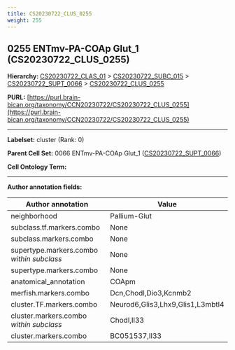 ```yaml
---
title: CS20230722_CLUS_0255
weight: 255
---
```

## 0255 ENTmv-PA-COAp Glut_1 (CS20230722_CLUS_0255)
<b>Hierarchy: </b>
[CS20230722_CLAS_01](../CS20230722_CLAS_01) >
[CS20230722_SUBC_015](../CS20230722_SUBC_015) >
[CS20230722_SUPT_0066](../CS20230722_SUPT_0066) >
[CS20230722_CLUS_0255](../CS20230722_CLUS_0255)

**PURL:** [https://purl.brain-bican.org/taxonomy/CCN20230722/CS20230722_CLUS_0255](https://purl.brain-bican.org/taxonomy/CCN20230722/CS20230722_CLUS_0255)

---


**Labelset:** cluster (Rank: 0)

**Parent Cell Set:** 0066 ENTmv-PA-COAp Glut_1 ([CS20230722_SUPT_0066](../CS20230722_SUPT_0066))



**Cell Ontology Term:** 

[MARKER GENES.]: #


---

[TRANSFERRED ANNOTATIONS.]: #


[AUTHOR ANNOTATION FIELDS.]: #


**Author annotation fields:**

| Author annotation | Value |
|-------------------|-------|
|neighborhood|Pallium-Glut|
|subclass.tf.markers.combo|None|
|subclass.markers.combo|None|
|supertype.markers.combo _within subclass_|None|
|supertype.markers.combo|None|
|anatomical_annotation|COApm|
|merfish.markers.combo|Dcn,Chodl,Dio3,Kcnmb2|
|cluster.TF.markers.combo|Neurod6,Glis3,Lhx9,Glis1,L3mbtl4|
|cluster.markers.combo _within subclass_|Chodl,Il33|
|cluster.markers.combo|BC051537,Il33|
